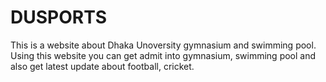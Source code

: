 # DUSPORTS
This is a website about Dhaka Unoversity gymnasium and swimming pool. Using this website you can get admit into gymnasium, swimming pool and also get latest update about football, cricket.
